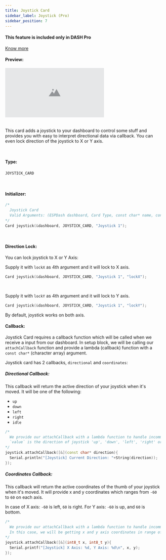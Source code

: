 ```yaml
---
title: Joystick Card
sidebar_label: Joystick (Pro)
sidebar_position: 7
---
```


<div style={{ border: '1px solid rgba(255,0,0, 0.03)', padding: 20, borderRadius: 14, backgroundColor: 'rgba(255,0,0, 0.03)', maxWidth: 600 }}>
  <h4 style={{ fontWeight: '500', marginBottom: 5 }}>This feature is included only in DASH <span style={{ color: "#f54b42" }}>Pro</span></h4> <a href="https://espdash.pro" target="_blank">Know more</a>
</div>


#### Preview:

<img src="/img/v4/placeholder.png" width="320px" alt="Preview" />

<br/>
<br/>

This card adds a joystick to your dashboard to control some stuff and provides you with easy to interpret directional data via callback. You can even lock direction of the joystick to X or Y axis.

<br/>

#### Type:
`JOYSTICK_CARD`

<br/>

#### Initializer:
```cpp
/* 
  Joystick Card
  Valid Arguments: (ESPDash dashboard, Card Type, const char* name, const char* directionLock (optional) )
*/
Card joystick(&dashboard, JOYSTICK_CARD, "Joystick 1");
```

<br/>

#### Direction Lock:

You can lock joystick to X or Y Axis:

Supply it with `lockX` as 4th argument and it will lock to X axis.

```cpp
Card joystick(&dashboard, JOYSTICK_CARD, "Joystick 1", "lockX");
```
<br/>

Supply it with `lockY` as 4th argument and it will lock to Y axis.
```cpp
Card joystick(&dashboard, JOYSTICK_CARD, "Joystick 1", "lockY");
```

By default, joystick works on both axis.




#### Callback:
Joystick Card requires a callback function which will be called when we receive a input from our dashboard. In setup block, we will be calling our `attachCallback` function and provide a lambda (callback) function with a `const char*` (character array) argument.

Joystick card has 2 callbacks, `directional` and `coordinates`:

##### Directional Callback:

This callback will return the active direction of your joystick when it's moved. It will be one of the following:
- `up`
- `down`
- `left`
- `right`
- `idle`

```cpp
/*
  We provide our attachCallback with a lambda function to handle incomming data
  `value` is the direction of joystick 'up', 'down', 'left', 'right' or 'idle'
*/
joystick.attachCallback([&](const char* direction){
  Serial.println("[Joystick] Current Direction: "+String(direction));
});
```


##### Coordinates Callback:

This callback will return the active coordinates of the thumb of your joystick when it's moved. It will provide x and y coordinates which ranges from `-60` to `60` on each axis.

In case of X axis: `-60` is left, `60` is right.
For Y axis: `-60` is up, and `60` is bottom.

```cpp
/*
  We provide our attachCallback with a lambda function to handle incomming data.
  In this case, we will be getting x and y axis coordinates in range of -60 to 60
*/
joystick.attachCallback([&](int8_t x, int8_t y){
  Serial.printf("[Joystick] X Axis: %d, Y Axis: %d\n", x, y);
});
```

<br/>
<br/>
